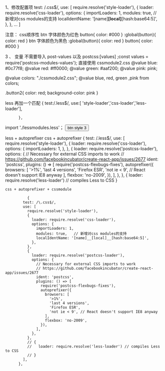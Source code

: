 1、修改配置项
 test: /\.css$/,
            use: [
              require.resolve('style-loader'),
              {
                loader: require.resolve('css-loader'),
                options: {
                  importLoaders: 1,
                  modules: true,   // 新增对css modules的支持
                  localIdentName: '[name]__[local]__[hash:base64:5]', 
                },
              },
              ...
              ]

注意： css顺序性
btn 字体颜色为红色 
button{
    color: #000
}
:global(button){
    color: red
}
btn 字体颜色为黑色 
:global(button){
    color: red
}
button{
    color: #000
}

3 、 变量   不需要导入 post-values 以及 postcss:[values]  ;const values = require('postcss-modules-values');
直接使用   cssmodule2.css
@value blue: #0c77f8;
@value red: #ff0000;
@value green: #aaf200;
@value pink: pink;

@value colors: "./cssmodule2.css";
@value blue, red, green ,pink from colors;

.button2{
    color: red;
    background-color: pink
}





less
再加一个匹配
          {
            test:/\.less$/,
            use:[ 'style-loader','css-loader','less-loader'],
            
          },

import './lessmodules.less'；
<button className='button3'> btn style 3</button>  



less + autoprefixer   css + autoprefixer
{
            test: /\.less$/,
            use: [
              require.resolve('style-loader'),
              {
                loader: require.resolve('css-loader'),
                options: {
                  importLoaders: 1,
                },
              },
              {
                loader: require.resolve('postcss-loader'),
                options: {
                  // Necessary for external CSS imports to work
                  // https://github.com/facebookincubator/create-react-app/issues/2677
                  ident: 'postcss',
                  plugins: () => [
                    require('postcss-flexbugs-fixes'),
                    autoprefixer({
                      browsers: [
                        '>1%',
                        'last 4 versions',
                        'Firefox ESR',
                        'not ie < 9', // React doesn't support IE8 anyway
                      ],
                      flexbox: 'no-2009',
                    }),
                  ],
                },
              },
              {
                loader: require.resolve('less-loader') // compiles Less to CSS
              }


    css + autoprefixer + cssmodule

              {
            test: /\.css$/,
            use: [
              require.resolve('style-loader'),
              {
                loader: require.resolve('css-loader'),
                options: {
                  importLoaders: 1,
                  modules: true,   // 新增对css modules的支持
                  localIdentName: '[name]__[local]__[hash:base64:5]', 
                },
              },
              {
                loader: require.resolve('postcss-loader'),
                options: {
                  // Necessary for external CSS imports to work
                  // https://github.com/facebookincubator/create-react-app/issues/2677
                  ident: 'postcss',
                  plugins: () => [
                    require('postcss-flexbugs-fixes'),
                    autoprefixer({
                      browsers: [
                        '>1%',
                        'last 4 versions',
                        'Firefox ESR',
                        'not ie < 9', // React doesn't support IE8 anyway
                      ],
                      flexbox: 'no-2009',
                    }),
                  ],
                },
              },
              // {
              //   loader: require.resolve('less-loader') // compiles Less to CSS
              // }
            ],
          },